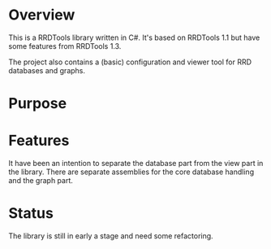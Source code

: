 # Overview #
This is a RRDTools library written in C#. It's based on RRDTools 1.1 but have some features from RRDTools 1.3.

The project also contains a (basic) configuration and viewer tool for RRD databases and graphs.
# Purpose #

# Features #
It have been an intention to separate the database part from the view part in the library. There are separate assemblies for the core database handling and the graph part.

# Status #
The library is still in early a stage and need some refactoring.